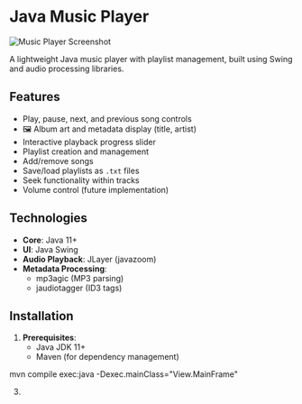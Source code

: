 # Java Music Player

![Music Player Screenshot](PROJECT/src/assets/screenshot.png) 

A lightweight Java music player with playlist management, built using Swing and audio processing libraries.

## Features

-  Play, pause, next, and previous song controls
- 🖼 Album art and metadata display (title, artist)
-  Interactive playback progress slider
-  Playlist creation and management
  - Add/remove songs
  - Save/load playlists as `.txt` files
-  Seek functionality within tracks
-  Volume control (future implementation)

## Technologies

- **Core**: Java 11+
- **UI**: Java Swing
- **Audio Playback**: JLayer (javazoom)
- **Metadata Processing**: 
  - mp3agic (MP3 parsing)
  - jaudiotagger (ID3 tags)








## Installation

1. **Prerequisites**:
   - Java JDK 11+
   - Maven (for dependency management)






mvn compile exec:java -Dexec.mainClass="View.MainFrame"

3. 
